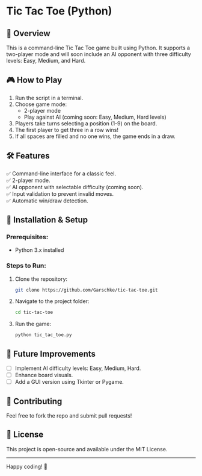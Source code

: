 # Tic Tac Toe (Python)

## 📌 Overview
This is a command-line Tic Tac Toe game built using Python. It supports a two-player mode and will soon include an AI opponent with three difficulty levels: Easy, Medium, and Hard.

## 🎮 How to Play
1. Run the script in a terminal.
2. Choose game mode:
   - 2-player mode
   - Play against AI (coming soon: Easy, Medium, Hard levels)
3. Players take turns selecting a position (1-9) on the board.
4. The first player to get three in a row wins!
5. If all spaces are filled and no one wins, the game ends in a draw.

## 🛠 Features
✅ Command-line interface for a classic feel.  
✅ 2-player mode.  
✅ AI opponent with selectable difficulty (coming soon).  
✅ Input validation to prevent invalid moves.  
✅ Automatic win/draw detection.  

## 🚀 Installation & Setup
### **Prerequisites:**
- Python 3.x installed

### **Steps to Run:**
1. Clone the repository:
   ```sh
   git clone https://github.com/Garschke/tic-tac-toe.git
   ```
2. Navigate to the project folder:
   ```sh
   cd tic-tac-toe
   ```
3. Run the game:
   ```sh
   python tic_tac_toe.py
   ```

## 🔮 Future Improvements
- [ ] Implement AI difficulty levels: Easy, Medium, Hard.
- [ ] Enhance board visuals.
- [ ] Add a GUI version using Tkinter or Pygame.

## 🤝 Contributing
Feel free to fork the repo and submit pull requests!

## 📜 License
This project is open-source and available under the MIT License.

---
Happy coding! 🎉

